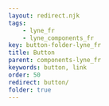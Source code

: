 ```yaml
---
layout: redirect.njk
tags: 
    - lyne_fr
    - lyne_components_fr
key: button-folder-lyne_fr
title: Button
parent: components-lyne_fr
keywords: button, link
order: 50
redirect: button/
folder: true
---
```


